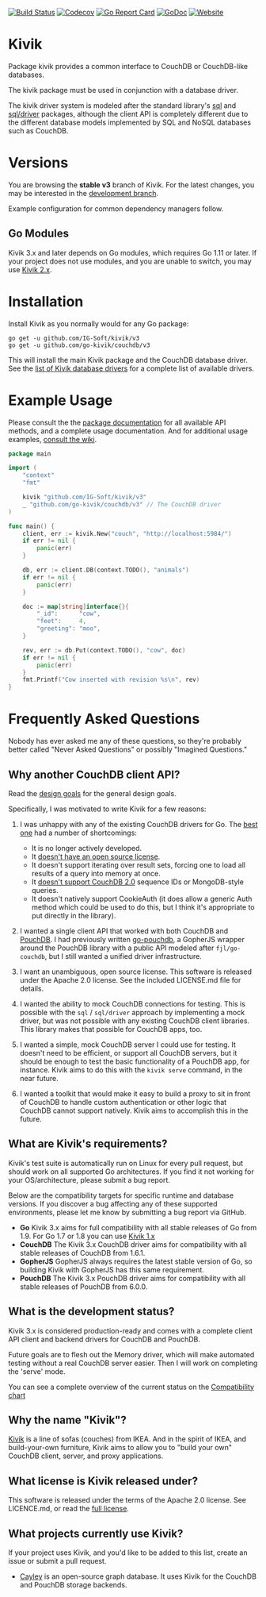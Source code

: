 [![Build Status](https://gitlab.com/go-kivik/kivik/badges/master/pipeline.svg)](https://gitlab.com/go-kivik/kivik/pipelines) [![Codecov](https://img.shields.io/codecov/c/github/go-kivik/kivik.svg?style=flat)](https://codecov.io/gh/go-kivik/kivik) [![Go Report Card](https://goreportcard.com/badge/github.com/IG-Soft/kivik)](https://goreportcard.com/report/github.com/IG-Soft/kivik) [![GoDoc](https://godoc.org/github.com/IG-Soft/kivik?status.svg)](http://godoc.org/github.com/IG-Soft/kivik) [![Website](https://img.shields.io/website-up-down-green-red/http/kivik.io.svg?label=website&colorB=007fff)](http://kivik.io)

# Kivik

Package kivik provides a common interface to CouchDB or CouchDB-like databases.

The kivik package must be used in conjunction with a database driver.

The kivik driver system is modeled after the standard library's [sql](https://golang.org/pkg/database/sql/)
and [sql/driver](https://golang.org/pkg/database/sql/driver/) packages, although
the client API is completely different due to the different database models
implemented by SQL and NoSQL databases such as CouchDB.

# Versions

You are browsing the **stable v3** branch of Kivik. For the latest changes, you
may be interested in the [development branch](https://github.com/IG-Soft/kivik).

Example configuration for common dependency managers follow.

## Go Modules

Kivik 3.x and later depends on Go modules, which requires Go 1.11 or later. If
your project does not use modules, and you are unable to switch, you may use
[Kivik 2.x](https://github.com/IG-Soft/kivik/tree/v2).

# Installation

Install Kivik as you normally would for any Go package:

    go get -u github.com/IG-Soft/kivik/v3
    go get -u github.com/go-kivik/couchdb/v3

This will install the main Kivik package and the CouchDB database driver. See
the [list of Kivik database drivers](https://github.com/IG-Soft/kivik/wiki/Kivik-database-drivers)
for a complete list of available drivers.

# Example Usage

Please consult the the [package documentation](https://godoc.org/github.com/IG-Soft/kivik)
for all available API methods, and a complete usage documentation.  And for
additional usage examples, [consult the wiki](https://github.com/IG-Soft/kivik/wiki/Usage-Examples).

```go
package main

import (
    "context"
    "fmt"

    kivik "github.com/IG-Soft/kivik/v3"
    _ "github.com/go-kivik/couchdb/v3" // The CouchDB driver
)

func main() {
    client, err := kivik.New("couch", "http://localhost:5984/")
    if err != nil {
        panic(err)
    }

    db, err := client.DB(context.TODO(), "animals")
    if err != nil {
        panic(err)
    }

    doc := map[string]interface{}{
        "_id":      "cow",
        "feet":     4,
        "greeting": "moo",
    }

    rev, err := db.Put(context.TODO(), "cow", doc)
    if err != nil {
        panic(err)
    }
    fmt.Printf("Cow inserted with revision %s\n", rev)
}
```

# Frequently Asked Questions

Nobody has ever asked me any of these questions, so they're probably better called
"Never Asked Questions" or possibly "Imagined Questions."

## Why another CouchDB client API?

Read the [design goals](https://github.com/IG-Soft/kivik/wiki/Design-goals) for
the general design goals.

Specifically, I was motivated to write Kivik for a few reasons:

1. I was unhappy with any of the existing CouchDB drivers for Go. The [best
one](https://github.com/fjl/go-couchdb) had a number of shortcomings:

    - It is no longer actively developed.
    - It [doesn't have an open source license](https://github.com/fjl/go-couchdb/issues/15).
    - It doesn't support iterating over result sets, forcing one to load all
      results of a query into memory at once.
    - It [doesn't support CouchDB 2.0](https://github.com/fjl/go-couchdb/issues/14)
      sequence IDs or MongoDB-style queries.
    - It doesn't natively support CookieAuth (it does allow a generic Auth method
      which could be used to do this, but I think it's appropriate to put directly
      in the library).

2. I wanted a single client API that worked with both CouchDB and
[PouchDB](https://pouchdb.com/). I had previously written
[go-pouchdb](https://github.com/flimzy/go-pouchdb), a GopherJS wrapper around
the PouchDB library with a public API modeled after `fjl/go-couchdb`, but I
still wanted a unified driver infrastructure.

3. I want an unambiguous, open source license. This software is released under
the Apache 2.0 license. See the included LICENSE.md file for details.

4. I wanted the ability to mock CouchDB connections for testing. This is possible
with the `sql` / `sql/driver` approach by implementing a mock driver, but was
not possible with any existing CouchDB client libraries. This library makes that
possible for CouchDB apps, too.

5. I wanted a simple, mock CouchDB server I could use for testing. It doesn't
need to be efficient, or support all CouchDB servers, but it should be enough
to test the basic functionality of a PouchDB app, for instance. Kivik aims to
do this with the `kivik serve` command, in the near future.

6. I wanted a toolkit that would make it easy to build a proxy to sit in front
of CouchDB to handle custom authentication or other logic that CouchDB cannot
support natively. Kivik aims to accomplish this in the future.

## What are Kivik's requirements?

Kivik's test suite is automatically run on Linux for every pull request, but
should work on all supported Go architectures. If you find it not working for
your OS/architecture, please submit a bug report.

Below are the compatibility targets for specific runtime and database versions.
If you discover a bug affecting any of these supported environments, please let
me know by submitting a bug report via GitHub.

- **Go** Kivik 3.x aims for full compatibility with all stable releases of Go
  from 1.9. For Go 1.7 or 1.8 you can use [Kivik 1.x](https://github.com/IG-Soft/kivik/tree/v1)
- **CouchDB** The Kivik 3.x CouchDB driver aims for compatibility with all
  stable releases of CouchDB from 1.6.1.
- **GopherJS** GopherJS always requires the latest stable version of Go, so
  building Kivik with GopherJS has this same requirement.
- **PouchDB** The Kivik 3.x PouchDB driver aims for compatibility with all
  stable releases of PouchDB from 6.0.0.

## What is the development status?

Kivik 3.x is considered production-ready and comes with a complete client API
client and backend drivers for CouchDB and PouchDB.

Future goals are to flesh out the Memory driver, which will make automated
testing without a real CouchDB server easier. Then I will work on completing
the 'serve' mode.

You can see a complete overview of the current status on the
[Compatibility chart](https://github.com/IG-Soft/kivik/blob/master/doc/COMPATIBILITY.md)

## Why the name "Kivik"?

[Kivik](http://www.ikea.com/us/en/catalog/categories/series/18329/) is a line
of sofas (couches) from IKEA. And in the spirit of IKEA, and build-your-own
furniture, Kivik aims to allow you to "build your own" CouchDB client, server,
and proxy applications.

## What license is Kivik released under?

This software is released under the terms of the Apache 2.0 license. See
LICENCE.md, or read the [full license](http://www.apache.org/licenses/LICENSE-2.0).

## What projects currently use Kivik?

If your project uses Kivik, and you'd like to be added to this list, create an
issue or submit a pull request.

- [Cayley](https://github.com/cayleygraph/cayley) is an open-source graph
  database. It uses Kivik for the CouchDB and PouchDB storage backends.
